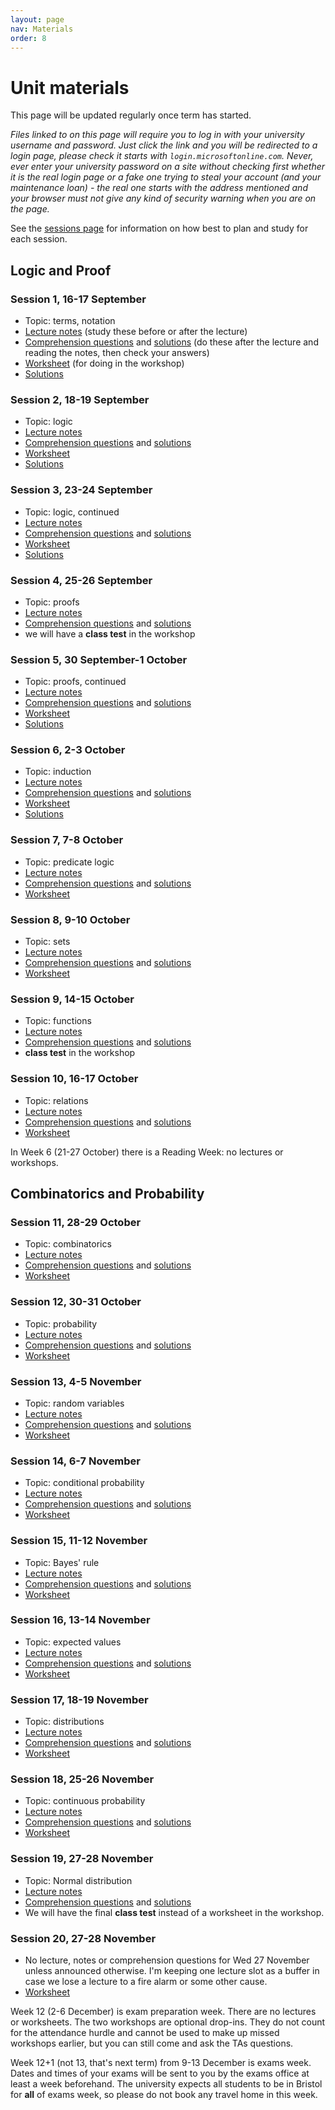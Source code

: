 ```yaml
---
layout: page
nav: Materials
order: 8
---
```


# Unit materials

This page will be updated regularly once term has started.

_Files linked to on this page will require you to log in with your university username and password. Just click the link and you will be redirected to a login page, please check it starts with `login.microsoftonline.com`. Never, ever enter your university password on a site without checking first whether it is the real login page or a fake one trying to steal your account (and your maintenance loan) - the real one starts with the address mentioned and your browser must not give any kind of security warning when you are on the page._

See the [sessions page](sessions.html) for information on how best to plan and study for each session.

## Logic and Proof

### Session 1, 16-17 September

  - Topic: terms, notation
  - [Lecture notes](https://uob.sharepoint.com/teams/UnitTeams-COMS10014-2024-25-TB-1-A/Class%20Materials/notes/01-terms.pdf) (study these before or after the lecture)
  - [Comprehension questions](https://uob.sharepoint.com/teams/UnitTeams-COMS10014-2024-25-TB-1-A/Class%20Materials/questions/c01-terms.pdf)
    and [solutions](https://uob.sharepoint.com/teams/UnitTeams-COMS10014-2024-25-TB-1-A/Class%20Materials/answers/cs01-terms.pdf)
    (do these after the lecture and reading the notes, then check your answers)
  - [Worksheet](https://uob.sharepoint.com/teams/UnitTeams-COMS10014-2024-25-TB-1-A/Class%20Materials/worksheets/w01-terms.pdf) (for doing in the workshop)
  - [Solutions](https://uob.sharepoint.com/teams/UnitTeams-COMS10014-2024-25-TB-1-A/Class%20Materials/solutions/s01-terms.pdf)

### Session 2, 18-19 September

  - Topic: logic
  - [Lecture notes](          https://uob.sharepoint.com/teams/UnitTeams-COMS10014-2024-25-TB-1-A/Class%20Materials/notes/02-logic.pdf)
  - [Comprehension questions](https://uob.sharepoint.com/teams/UnitTeams-COMS10014-2024-25-TB-1-A/Class%20Materials/questions/c02-logic.pdf) 
    and [solutions](          https://uob.sharepoint.com/teams/UnitTeams-COMS10014-2024-25-TB-1-A/Class%20Materials/answers/cs02-logic.pdf)
  - [Worksheet](              https://uob.sharepoint.com/teams/UnitTeams-COMS10014-2024-25-TB-1-A/Class%20Materials/worksheets/w02-logic.pdf)
  - [Solutions](              https://uob.sharepoint.com/teams/UnitTeams-COMS10014-2024-25-TB-1-A/Class%20Materials/solutions/s02-logic.pdf)

### Session 3, 23-24 September

  - Topic: logic, continued
  - [Lecture notes](          https://uob.sharepoint.com/teams/UnitTeams-COMS10014-2024-25-TB-1-A/Class%20Materials/notes/03-morelogic.pdf)
  - [Comprehension questions](https://uob.sharepoint.com/teams/UnitTeams-COMS10014-2024-25-TB-1-A/Class%20Materials/questions/c03-morelogic.pdf) 
    and [solutions](          https://uob.sharepoint.com/teams/UnitTeams-COMS10014-2024-25-TB-1-A/Class%20Materials/answers/cs03-morelogic.pdf)
  - [Worksheet](              https://uob.sharepoint.com/teams/UnitTeams-COMS10014-2024-25-TB-1-A/Class%20Materials/worksheets/w03-morelogic.pdf)
  - [Solutions](              https://uob.sharepoint.com/teams/UnitTeams-COMS10014-2024-25-TB-1-A/Class%20Materials/solutions/s03-morelogic.pdf)
  
### Session 4, 25-26 September

  - Topic: proofs
  - [Lecture notes](          https://uob.sharepoint.com/teams/UnitTeams-COMS10014-2024-25-TB-1-A/Class%20Materials/notes/04-proofs.pdf)
  - [Comprehension questions](https://uob.sharepoint.com/teams/UnitTeams-COMS10014-2024-25-TB-1-A/Class%20Materials/questions/c04-proofs.pdf) 
    and [solutions](          https://uob.sharepoint.com/teams/UnitTeams-COMS10014-2024-25-TB-1-A/Class%20Materials/answers/cs04-proofs.pdf)
  - we will have a **class test** in the workshop

### Session 5, 30 September-1 October

  - Topic: proofs, continued
  - [Lecture notes](            https://uob.sharepoint.com/teams/UnitTeams-COMS10014-2024-25-TB-1-A/Class%20Materials/notes/05-moreproofs.pdf)
  - [Comprehension questions](  https://uob.sharepoint.com/teams/UnitTeams-COMS10014-2024-25-TB-1-A/Class%20Materials/questions/c05-moreproofs.pdf) 
    and [solutions](            https://uob.sharepoint.com/teams/UnitTeams-COMS10014-2024-25-TB-1-A/Class%20Materials/answers/cs05-moreproofs.pdf)
  - [Worksheet](                https://uob.sharepoint.com/teams/UnitTeams-COMS10014-2024-25-TB-1-A/Class%20Materials/worksheets/w05-proofs.pdf)
  - [Solutions](                https://uob.sharepoint.com/teams/UnitTeams-COMS10014-2024-25-TB-1-A/Class%20Materials/solutions/s05-proofs.pdf)

### Session 6, 2-3 October

  - Topic: induction
  - [Lecture notes](          https://uob.sharepoint.com/teams/UnitTeams-COMS10014-2024-25-TB-1-A/Class%20Materials/notes/06-induction.pdf)
  - [Comprehension questions](https://uob.sharepoint.com/teams/UnitTeams-COMS10014-2024-25-TB-1-A/Class%20Materials/questions/c06-induction.pdf) 
    and [solutions](          https://uob.sharepoint.com/teams/UnitTeams-COMS10014-2024-25-TB-1-A/Class%20Materials/answers/cs06-induction.pdf)
  - [Worksheet](              https://uob.sharepoint.com/teams/UnitTeams-COMS10014-2024-25-TB-1-A/Class%20Materials/worksheets/w06-induction.pdf)
  - [Solutions](              https://uob.sharepoint.com/teams/UnitTeams-COMS10014-2024-25-TB-1-A/Class%20Materials/solutions/s06-induction.pdf)

### Session 7, 7-8 October

  - Topic: predicate logic
  - [Lecture notes](               https://uob.sharepoint.com/teams/UnitTeams-COMS10014-2024-25-TB-1-A/Class%20Materials/notes/07-predicates.pdf)
  - [Comprehension questions](https://uob.sharepoint.com/teams/UnitTeams-COMS10014-2024-25-TB-1-A/Class%20Materials/questions/c07-predicates.pdf) 
    and [solutions](           https://uob.sharepoint.com/teams/UnitTeams-COMS10014-2024-25-TB-1-A/Class%20Materials/answers/cs07-predicates.pdf)
  - [Worksheet](             https://uob.sharepoint.com/teams/UnitTeams-COMS10014-2024-25-TB-1-A/Class%20Materials/worksheets/w07-predicates.pdf)

### Session 8, 9-10 October

  - Topic: sets
  - [Lecture notes](               https://uob.sharepoint.com/teams/UnitTeams-COMS10014-2024-25-TB-1-A/Class%20Materials/notes/08-sets.pdf)
  - [Comprehension questions](https://uob.sharepoint.com/teams/UnitTeams-COMS10014-2024-25-TB-1-A/Class%20Materials/questions/c08-sets.pdf) 
    and [solutions](           https://uob.sharepoint.com/teams/UnitTeams-COMS10014-2024-25-TB-1-A/Class%20Materials/answers/cs08-sets.pdf)
  - [Worksheet](             https://uob.sharepoint.com/teams/UnitTeams-COMS10014-2024-25-TB-1-A/Class%20Materials/worksheets/w08-sets.pdf)

### Session 9, 14-15 October

  - Topic: functions
  - [Lecture notes](               https://uob.sharepoint.com/teams/UnitTeams-COMS10014-2024-25-TB-1-A/Class%20Materials/notes/09-functions.pdf)
  - [Comprehension questions](https://uob.sharepoint.com/teams/UnitTeams-COMS10014-2024-25-TB-1-A/Class%20Materials/questions/c09-functions.pdf) 
    and [solutions](           https://uob.sharepoint.com/teams/UnitTeams-COMS10014-2024-25-TB-1-A/Class%20Materials/answers/cs09-functions.pdf)
  - **class test** in the workshop

### Session 10, 16-17 October

  - Topic: relations
  - [Lecture notes](               https://uob.sharepoint.com/teams/UnitTeams-COMS10014-2024-25-TB-1-A/Class%20Materials/notes/10-relations.pdf)
  - [Comprehension questions](https://uob.sharepoint.com/teams/UnitTeams-COMS10014-2024-25-TB-1-A/Class%20Materials/questions/c10-relations.pdf) 
    and [solutions](           https://uob.sharepoint.com/teams/UnitTeams-COMS10014-2024-25-TB-1-A/Class%20Materials/answers/cs10-relations.pdf)
  - [Worksheet](             https://uob.sharepoint.com/teams/UnitTeams-COMS10014-2024-25-TB-1-A/Class%20Materials/worksheets/w10-relations.pdf)

In Week 6 (21-27 October) there is a Reading Week: no lectures or workshops.

## Combinatorics and Probability

### Session 11, 28-29 October

  - Topic: combinatorics
  - [Lecture notes](               https://uob.sharepoint.com/teams/UnitTeams-COMS10014-2024-25-TB-1-A/Class%20Materials/notes/11-combinatorics.pdf)
  - [Comprehension questions](https://uob.sharepoint.com/teams/UnitTeams-COMS10014-2024-25-TB-1-A/Class%20Materials/questions/c11-combinatorics.pdf) 
    and [solutions](           https://uob.sharepoint.com/teams/UnitTeams-COMS10014-2024-25-TB-1-A/Class%20Materials/answers/cs11-combinatorics.pdf)
  - [Worksheet](             https://uob.sharepoint.com/teams/UnitTeams-COMS10014-2024-25-TB-1-A/Class%20Materials/worksheets/w11-combinatorics.pdf)

### Session 12, 30-31 October

  - Topic: probability
  - [Lecture notes](               https://uob.sharepoint.com/teams/UnitTeams-COMS10014-2024-25-TB-1-A/Class%20Materials/notes/12-probability.pdf)
  - [Comprehension questions](https://uob.sharepoint.com/teams/UnitTeams-COMS10014-2024-25-TB-1-A/Class%20Materials/questions/c12-probability.pdf) 
    and [solutions](           https://uob.sharepoint.com/teams/UnitTeams-COMS10014-2024-25-TB-1-A/Class%20Materials/answers/cs12-probability.pdf)
  - [Worksheet](             https://uob.sharepoint.com/teams/UnitTeams-COMS10014-2024-25-TB-1-A/Class%20Materials/worksheets/w12-probability.pdf)

### Session 13, 4-5 November

  - Topic: random variables
  - [Lecture notes](               https://uob.sharepoint.com/teams/UnitTeams-COMS10014-2024-25-TB-1-A/Class%20Materials/notes/13-randomvariables.pdf)
  - [Comprehension questions](https://uob.sharepoint.com/teams/UnitTeams-COMS10014-2024-25-TB-1-A/Class%20Materials/questions/c13-randomvariables.pdf) 
    and [solutions](           https://uob.sharepoint.com/teams/UnitTeams-COMS10014-2024-25-TB-1-A/Class%20Materials/answers/cs13-randomvariables.pdf)
  - [Worksheet](             https://uob.sharepoint.com/teams/UnitTeams-COMS10014-2024-25-TB-1-A/Class%20Materials/worksheets/w13-randomvariables.pdf)

### Session 14, 6-7 November

  - Topic: conditional probability
  - [Lecture notes](               https://uob.sharepoint.com/teams/UnitTeams-COMS10014-2024-25-TB-1-A/Class%20Materials/notes/14-conditional.pdf)
  - [Comprehension questions](https://uob.sharepoint.com/teams/UnitTeams-COMS10014-2024-25-TB-1-A/Class%20Materials/questions/c14-conditional.pdf) 
    and [solutions](           https://uob.sharepoint.com/teams/UnitTeams-COMS10014-2024-25-TB-1-A/Class%20Materials/answers/cs14-conditional.pdf)
  - [Worksheet](             https://uob.sharepoint.com/teams/UnitTeams-COMS10014-2024-25-TB-1-A/Class%20Materials/worksheets/w14-conditional.pdf)

### Session 15, 11-12 November

  - Topic: Bayes' rule
  - [Lecture notes](               https://uob.sharepoint.com/teams/UnitTeams-COMS10014-2024-25-TB-1-A/Class%20Materials/notes/15-bayes.pdf)
  - [Comprehension questions](https://uob.sharepoint.com/teams/UnitTeams-COMS10014-2024-25-TB-1-A/Class%20Materials/questions/c15-bayes.pdf) 
    and [solutions](           https://uob.sharepoint.com/teams/UnitTeams-COMS10014-2024-25-TB-1-A/Class%20Materials/answers/cs15-bayes.pdf)
  - [Worksheet](             https://uob.sharepoint.com/teams/UnitTeams-COMS10014-2024-25-TB-1-A/Class%20Materials/worksheets/w15-bayes.pdf)

### Session 16, 13-14 November

  - Topic: expected values
  - [Lecture notes](               https://uob.sharepoint.com/teams/UnitTeams-COMS10014-2024-25-TB-1-A/Class%20Materials/notes/16-expected.pdf)
  - [Comprehension questions](https://uob.sharepoint.com/teams/UnitTeams-COMS10014-2024-25-TB-1-A/Class%20Materials/questions/c16-expected.pdf) 
    and [solutions](           https://uob.sharepoint.com/teams/UnitTeams-COMS10014-2024-25-TB-1-A/Class%20Materials/answers/cs16-expected.pdf)
  - [Worksheet](             https://uob.sharepoint.com/teams/UnitTeams-COMS10014-2024-25-TB-1-A/Class%20Materials/worksheets/w16-expected.pdf)

### Session 17, 18-19 November

  - Topic: distributions
  - [Lecture notes](               https://uob.sharepoint.com/teams/UnitTeams-COMS10014-2024-25-TB-1-A/Class%20Materials/notes/17-distributions.pdf)
  - [Comprehension questions](https://uob.sharepoint.com/teams/UnitTeams-COMS10014-2024-25-TB-1-A/Class%20Materials/questions/c17-distributions.pdf) 
    and [solutions](           https://uob.sharepoint.com/teams/UnitTeams-COMS10014-2024-25-TB-1-A/Class%20Materials/answers/cs17-distributions.pdf)
  - [Worksheet](             https://uob.sharepoint.com/teams/UnitTeams-COMS10014-2024-25-TB-1-A/Class%20Materials/worksheets/w17-distributions.pdf)

### Session 18, 25-26 November

  - Topic: continuous probability
  - [Lecture notes](               https://uob.sharepoint.com/teams/UnitTeams-COMS10014-2024-25-TB-1-A/Class%20Materials/notes/18-continuous.pdf)
  - [Comprehension questions](https://uob.sharepoint.com/teams/UnitTeams-COMS10014-2024-25-TB-1-A/Class%20Materials/questions/c18-continuous.pdf) 
    and [solutions](           https://uob.sharepoint.com/teams/UnitTeams-COMS10014-2024-25-TB-1-A/Class%20Materials/answers/cs18-continuous.pdf)
  - [Worksheet](             https://uob.sharepoint.com/teams/UnitTeams-COMS10014-2024-25-TB-1-A/Class%20Materials/worksheets/w18-continuous.pdf)

### Session 19, 27-28 November

  - Topic: Normal distribution
  - [Lecture notes](               https://uob.sharepoint.com/teams/UnitTeams-COMS10014-2024-25-TB-1-A/Class%20Materials/notes/19-normal.pdf)
  - [Comprehension questions](https://uob.sharepoint.com/teams/UnitTeams-COMS10014-2024-25-TB-1-A/Class%20Materials/questions/c19-normal.pdf) 
    and [solutions](           https://uob.sharepoint.com/teams/UnitTeams-COMS10014-2024-25-TB-1-A/Class%20Materials/answers/cs19-normal.pdf)
  - We will have the final **class test** instead of a worksheet in the workshop.

### Session 20, 27-28 November

  - No lecture, notes or comprehension questions for Wed 27 November unless announced otherwise. I'm keeping one lecture slot as a buffer in case we lose a lecture to a fire alarm or some other cause.
  - [Worksheet](             https://uob.sharepoint.com/teams/UnitTeams-COMS10014-2024-25-TB-1-A/Class%20Materials/worksheets/w20-normal.pdf)

Week 12 (2-6 December) is exam preparation week. There are no lectures or worksheets. The two workshops are optional drop-ins. They do not count for the attendance hurdle and cannot be used to make up missed workshops earlier, but you can still come and ask the TAs questions.

Week 12+1 (not 13, that's next term) from 9-13 December is exams week. Dates and times of your exams will be sent to you by the exams office at least a week beforehand. The university expects all students to be in Bristol for **all** of exams week, so please do not book any travel home in this week.
